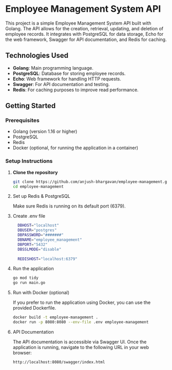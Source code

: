 # Employee Management System API

This project is a simple Employee Management System API built with Golang. The API allows for the creation, retrieval, updating, and deletion of employee records. It integrates with PostgreSQL for data storage, Echo for the web framework, Swagger for API documentation, and Redis for caching.

## Technologies Used

- **Golang**: Main programming language.
- **PostgreSQL**: Database for storing employee records.
- **Echo**: Web framework for handling HTTP requests.
- **Swagger**: For API documentation and testing.
- **Redis**: For caching purposes to improve read performance.

## Getting Started

### Prerequisites

- Golang (version 1.16 or higher)
- PostgreSQL
- Redis
- Docker (optional, for running the application in a container)

### Setup Instructions

1. **Clone the repository**

   ```bash
   git clone https://github.com/anjush-bhargavan/employee-management.git
   cd employee-management

2. Set up Redis & PostgreSQL

    Make sure Redis is running on its default port (6379).

3. Create .env file

    ```bash
      DBHOST="localhost"
      DBUSER="postgres"
      DBPASSWORD="#######"
      DBNAME="employee_management"
      DBPORT="5432"
      DBSSLMODE="disable"
      
      REDISHOST="localhost:6379"

4. Run the application
      
      ```bash
      go mod tidy
      go run main.go

5. Run with Docker (optional)

    If you prefer to run the application using Docker, you can use the provided Dockerfile.

      ```bash
      docker build -t employee-management .
      docker run -p 8080:8080 --env-file .env employee-management
6. API Documentation

    The API documentation is accessible via Swagger UI. Once the application is running, navigate to the following URL in your web browser:

      ```bash
      http://localhost:8080/swagger/index.html
